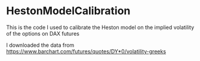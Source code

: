 # HestonModelCalibration
This is the code I used to calibrate the Heston model on the implied volatility of the options on DAX futures

I downloaded the data from https://www.barchart.com/futures/quotes/DY*0/volatility-greeks
